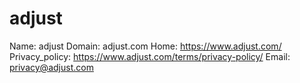 
# adjust

Name: adjust
Domain: adjust.com
Home: https://www.adjust.com/
Privacy_policy: https://www.adjust.com/terms/privacy-policy/
Email: privacy@adjust.com
